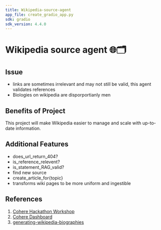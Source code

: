 ```yaml
---
title: Wikipedia-source-agent
app_file: create_gradio_app.py
sdk: gradio
sdk_version: 4.4.0
---
```

# Wikipedia source agent 🌐🗂️

## Issue
- links are sometimes irrelevant and may not still be valid, this agent validates references
- Biologies on wikipedia are disporportianly men 


## Benefits of Project
This project will make Wikipedia easier to manage and scale with up-to-date information.

## Additional Features
- does_url_return_404?  
- is_reference_relevent? 
- is_statement_RAG_valid? 
- find new source 
- create_article_for{topic}
- transforms wiki pages to be more uniform and ingestible

## References

1. [Cohere Hackathon Workshop](https://www.twitch.tv/videos/1976418974)
2. [Cohere Dashboard](https://dashboard.cohere.com/)
3. [generating-wikipedia-biographies](https://ai.meta.com/blog/generating-wikipedia-biographies/)
